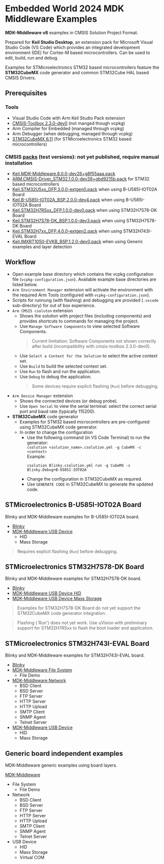 # Embedded World 2024 MDK Middleware Examples

**MDK-Middleware v8** examples in CMSIS Solution Project Format.

Prepared for **Keil Studio Desktop**, an extension pack for Microsoft Visual Studio Code (VS Code) which provides an integrated development environment (IDE) for Cortex-M based microcontrollers. Can be used to edit, build, run and debug. 

Examples for STMicroelectronics STM32 based microcontrollers feature the **STM32CubeMX** code generator and common STM32Cube HAL based CMSIS Drivers.


## Prerequisites

### Tools
- Visual Studio Code with Arm Keil Studio Pack extension
- [CMSIS-Toolbox 2.3.0-dev0](https://github.com/Open-CMSIS-Pack/cmsis-toolbox/releases/tag/2.3.0-dev0) (not manged though vcpkg)
- Arm Compiler for Embedded (managed through vcpkg)
- Arm Debugger (when debugging, managed through vcpkg)
- [STM32CubeMX 6.11](https://www.st.com/en/development-tools/stm32cubemx.html) (for STMicroelectronics STM32 based microcontrollers)

### CMSIS [packs](https://armh-my.sharepoint.com/:f:/g/personal/robert_rostohar_arm_com/EnuIWjnKcVNDg-VG2W-FkV0BRFODClMq-mO1Gtbj1rOlTw?e=R0bK0f) (test versions): not yet published, require manual installation
 - [Keil.MDK-Middleware.8.0.0-dev26+g8f55aaa.pack](https://armh-my.sharepoint.com/:u:/r/personal/robert_rostohar_arm_com/Documents/Share/Packs/Keil.MDK-Middleware.8.0.0-dev26+g8f55aaa.pack?csf=1&web=1&e=JWfcsU)
 - [ARM.CMSIS-Driver_STM32.1.0.0-dev39+gbd9215b.pack](https://armh-my.sharepoint.com/:u:/r/personal/robert_rostohar_arm_com/Documents/Share/Packs/ARM.CMSIS-Driver_STM32.1.0.0-dev39+gbd9215b.pack?csf=1&web=1&e=5da3pg) for STM32 based microcontrollers
 - [Keil.STM32U5xx_DFP.3.0.0-extgen0.pack](https://armh-my.sharepoint.com/:u:/r/personal/robert_rostohar_arm_com/Documents/Share/Packs/Keil.STM32U5xx_DFP.3.0.0-extgen0.pack?csf=1&web=1&e=eNGhij) when using  B-U585I-IOT02A Board
 - [Keil.B-U585I-IOT02A_BSP.2.0.0-dev4.pack](https://armh-my.sharepoint.com/:u:/r/personal/robert_rostohar_arm_com/Documents/Share/Packs/Keil.B-U585I-IOT02A_BSP.2.0.0-dev4.pack?csf=1&web=1&e=if5lN6) when using  B-U585I-IOT02A Board
 - [Keil.STM32H7RSxx_DFP.1.0.0-dev0.pack](https://armh-my.sharepoint.com/:u:/r/personal/robert_rostohar_arm_com/Documents/Share/Packs/Keil.STM32H7RSxx_DFP.1.0.0-dev0.pack?csf=1&web=1&e=6fptvF) when using STM32H7S78-DK Board
 - [Keil.STM32H7S78-DK_BSP.1.0.0-dev3.pack](https://armh-my.sharepoint.com/:u:/r/personal/robert_rostohar_arm_com/Documents/Share/Packs/Keil.STM32H7S78-DK_BSP.1.0.0-dev3.pack?csf=1&web=1&e=2KzKkU) when using STM32H7S78-DK Board
 - [Keil.STM32H7xx_DFP.4.0.0-extgen2.pack](https://armh-my.sharepoint.com/:u:/r/personal/robert_rostohar_arm_com/Documents/Share/Packs/Keil.STM32H7xx_DFP.4.0.0-extgen2.pack?csf=1&web=1&e=LyHPLS) when using STM32H743I-EVAL Board
 - [Keil.IMXRT1050-EVKB_BSP.1.2.0-dev0.pack](https://armh-my.sharepoint.com/:u:/r/personal/robert_rostohar_arm_com/Documents/Share/Packs/Keil.IMXRT1050-EVKB_BSP.1.2.0-dev0.pack?csf=1&web=1&e=Ah4De6) when using Generic examples and layer detection


## Workflow
 - Open example base directory which contains the vcpkg configuration file (`vcpkg-configuration.json`). Available example base directories are listed below.
 - `Arm Environment Manager` extension will activate the environment with the required Arm Tools (configured with `vcpkg-configuration.json`).
 - Scripts for runnung (with flashing) and debugging are provided (`.vscode` sub-directory) for out of box experience.
 - `Arm CMSIS csoluton` extension
   - Shows the solution with project files (including components) and provides shortcuts to commands for managing the project.
   - Use `Manage Software Components` to view selected Software Components.
     >Current limitation: Software Components not shown correctly after build (incompatibility with cmsis-toolbox 2.3.0-dev0).
   - Use `Select a Context for the Solution` to select the active context set.
   - Use `Build` to build the selected context set.
   - Use `Run` to flash and run the application.
   - Use `Debug` to debug the application.
     >Some devices require explicit flashing (`Run`) before debugging.
 - `Arm Device Manager` extension
   - Shows the connected devices (or debug probe).
   - Use `Open Serial` to view the serial terminal: select the correct serial port and baud rate (typically 115200).
 - **STM32CubeMX** code generator
   - Examples for STM32 based microcontrollers are pre-configured using STM32CubeMX code generator.
   - In order to change the configuration
     - Use the following command (in VS Code Terminal) to run the generator:  
       `csolution <solution_name>.csolution.yml -g CubeMX -c <context>`  
       Example:  
       ```
       csolution Blinky.csolution.yml run -g CubeMX -c Blinky.Debug+B-U585I-IOT02A
       ```
     - Change the configuration in STM32CubeMX as required.
     - Use `GENERATE CODE` in STM32CubeMX to generate the updated code.


## STMicroelectronics B-U585I-IOT02A Board

Blinky and MDK-Middleware examples for B-U585I-IOT02A board.

 - [Blinky](./Boards/B-U585I-IOT02A/Blinky)
 - [MDK-Middleware USB Device](./Boards/B-U585I-IOT02A/USB/Device)
   - HID
   - Mass Storage

>Requires explicit flashing (`Run`) before debugging.


## STMicroelectronics STM32H7S78-DK Board

Blinky and MDK-Middleware examples for STM32H7S78-DK board.

 - [Blinky](./Boards/STM32H7S78-DK/Blinky)
 - [MDK-Middleware USB Device HID](./Boards/STM32H7S78-DK/USB/Device/HID)
 - [MDK-Middleware USB Device Mass Storage](./Boards/STM32H7S78-DK/USB/Device/MassStorage)

>Examples for STM32H7S78-DK Board do not yet support the STM32CubeMX code generator integration.

>Flashing (`Run') does not yet work. Use uVision with preliminary support for STM32H7RSxx to flash the boot loader and application.


## STMicroelectronics STM32H743I-EVAL Board

Blinky and MDK-Middleware examples for STM32H743I-EVAL board.

 - [Blinky](./Boards/STM32H743I-EVAL/Blinky)
 - [MDK-Middleware File System](./Boards/STM32H743I-EVAL/FileSystem)
   - File Demo
 - [MDK-Middleware Network](./Boards/STM32H743I-EVAL/Network)
   - BSD Client
   - BSD Server
   - FTP Server
   - HTTP Server
   - HTTP Upload
   - SMTP Client
   - SNMP Agent
   - Telnet Server
 - [MDK-Middleware USB Device](./Boards/STM32H743I-EVAL/USB/Device)
   - HID
   - Mass Storage


## Generic board independent examples

MDK-Middleware generic examples using board layers.

[MDK-Middleware](./Generic)
 - File System
   - File Demo
 - Network
   - BSD Client
   - BSD Server
   - FTP Server
   - HTTP Server
   - HTTP Upload
   - SMTP Client
   - SNMP Agent
   - Telnet Server
 - USB Device
   - HID
   - Mass Storage
   - Virtual COM
